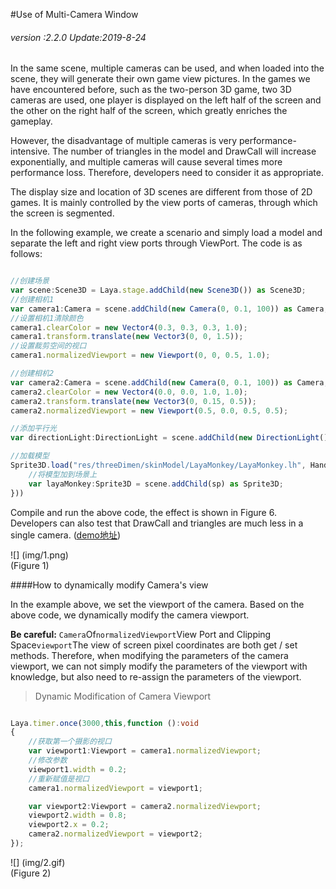 #Use of Multi-Camera Window

###### *version :2.2.0   Update:2019-8-24*

In the same scene, multiple cameras can be used, and when loaded into the scene, they will generate their own game view pictures. In the games we have encountered before, such as the two-person 3D game, two 3D cameras are used, one player is displayed on the left half of the screen and the other on the right half of the screen, which greatly enriches the gameplay.

However, the disadvantage of multiple cameras is very performance-intensive. The number of triangles in the model and DrawCall will increase exponentially, and multiple cameras will cause several times more performance loss. Therefore, developers need to consider it as appropriate.

The display size and location of 3D scenes are different from those of 2D games. It is mainly controlled by the view ports of cameras, through which the screen is segmented.

In the following example, we create a scenario and simply load a model and separate the left and right view ports through ViewPort. The code is as follows:


```typescript

//创建场景
var scene:Scene3D = Laya.stage.addChild(new Scene3D()) as Scene3D;
//创建相机1
var camera1:Camera = scene.addChild(new Camera(0, 0.1, 100)) as Camera;
//设置相机1清除颜色
camera1.clearColor = new Vector4(0.3, 0.3, 0.3, 1.0);
camera1.transform.translate(new Vector3(0, 0, 1.5));
//设置裁剪空间的视口
camera1.normalizedViewport = new Viewport(0, 0, 0.5, 1.0);

//创建相机2
var camera2:Camera = scene.addChild(new Camera(0, 0.1, 100)) as Camera;
camera2.clearColor = new Vector4(0.0, 0.0, 1.0, 1.0);
camera2.transform.translate(new Vector3(0, 0.15, 0.5));
camera2.normalizedViewport = new Viewport(0.5, 0.0, 0.5, 0.5);

//添加平行光
var directionLight:DirectionLight = scene.addChild(new DirectionLight()) as DirectionLight;

//加载模型
Sprite3D.load("res/threeDimen/skinModel/LayaMonkey/LayaMonkey.lh", Handler.create(null, function(sp:Sprite3D):void {
    //将模型加到场景上
    var layaMonkey:Sprite3D = scene.addChild(sp) as Sprite3D;
}))
```


Compile and run the above code, the effect is shown in Figure 6. Developers can also test that DrawCall and triangles are much less in a single camera. ([demo地址](https://layaair.ldc.layabox.com/demo2/?language=ch&category=3d&group=Camera&name=MultiCamera))

![] (img/1.png)<br> (Figure 1)

####How to dynamically modify Camera's view

In the example above, we set the viewport of the camera. Based on the above code, we dynamically modify the camera viewport.

**Be careful:** `Camera`Of`normalizedViewport`View Port and Clipping Space`viewport`The view of screen pixel coordinates are both get / set methods. Therefore, when modifying the parameters of the camera viewport, we can not simply modify the parameters of the viewport with knowledge, but also need to re-assign the parameters of the viewport.

> Dynamic Modification of Camera Viewport


```typescript

Laya.timer.once(3000,this,function ():void 
{	
    //获取第一个摄影的视口
    var viewport1:Viewport = camera1.normalizedViewport;
    //修改参数
    viewport1.width = 0.2;
    //重新赋值是视口
    camera1.normalizedViewport = viewport1;

    var viewport2:Viewport = camera2.normalizedViewport;
    viewport2.width = 0.8;
    viewport2.x = 0.2;
    camera2.normalizedViewport = viewport2;
});
```


![] (img/2.gif) <br> (Figure 2)